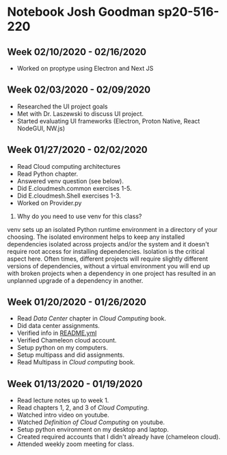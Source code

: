 # Notebook Josh Goodman sp20-516-220

## Week 02/10/2020 - 02/16/2020

* Worked on proptype using Electron and Next JS

## Week 02/03/2020 - 02/09/2020

* Researched the UI project goals
* Met with Dr. Laszewski to discuss UI project.
* Started evaluating UI frameworks (Electron, Proton Native, React NodeGUI, NW.js)

## Week 01/27/2020 - 02/02/2020

* Read Cloud computing architectures
* Read Python chapter.
* Answered venv question (see below).
* Did E.cloudmesh.common exercises 1-5.
* Did E.cloudmesh.Shell exercises 1-3.
* Worked on Provider.py

1. Why do you need to use venv for this class?

  venv sets up an isolated Python runtime environment in a directory of your choosing.  The isolated
  environment helps to keep any installed dependencies isolated across projects and/or the system
  and it doesn't require root access for installing dependencies.  Isolation is the critical aspect here.
  Often times, different projects will require slightly different versions of dependencies, without a virtual
  environment you will end up with broken projects when a dependency in one project
  has resulted in an unplanned upgrade of a dependency in another.

## Week 01/20/2020 - 01/26/2020

* Read *Data Center*  chapter in *Cloud Computing* book.
* Did data center assignments.
* Verified info in [README.yml](./README.yml)
* Verified Chameleon cloud account.
* Setup python on my computers.
* Setup multipass and did assignments.
* Read Multipass in *Cloud computing* book.

## Week 01/13/2020 - 01/19/2020

* Read lecture notes up to week 1.
* Read chapters 1, 2, and 3 of *Cloud Computing*.
* Watched intro video on youtube.
* Watched *Definition of Cloud Computing* on youtube.
* Setup python environment on my desktop and laptop.
* Created required accounts that I didn't already have (chameleon cloud).
* Attended weekly zoom meeting for class.

